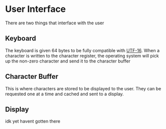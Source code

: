 

# User Interface
There are two things that interface with the user

## Keyboard
The keyboard is given 64 bytes to be fully compatible with [UTF-16](https://www.fileformat.info/info/charset/UTF-16/list.htm). When a character is written to the character register, the operating system will pick up the non-zero character and send it to the character buffer

## Character Buffer
This is where characters are stored to be displayed to the user. They can be requested one at a time and cached and sent to a display.

## Display
idk yet havent gotten there